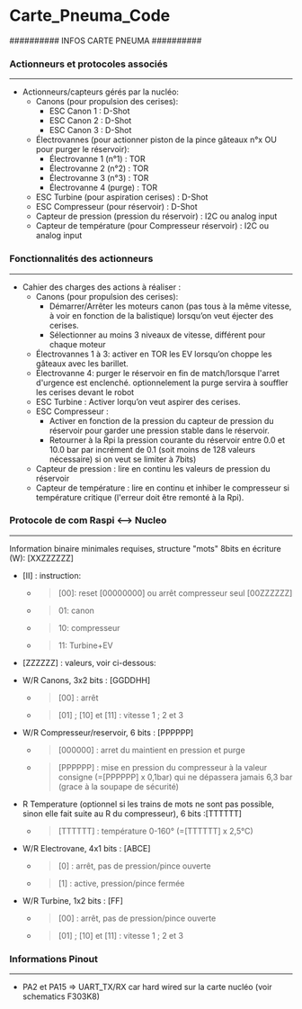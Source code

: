 # Carte_Pneuma_Code



########## INFOS CARTE PNEUMA ##########

### Actionneurs et protocoles associés
---
- Actionneurs/capteurs gérés par la nucléo:
	- Canons (pour propulsion des cerises):
		- ESC Canon 1 : D-Shot
		- ESC Canon 2 : D-Shot
		- ESC Canon 3 : D-Shot
	- Électrovannes (pour actionner piston de la pince gâteaux n°x OU pour purger le réservoir):
		- Électrovanne 1 (n°1) : TOR
		- Électrovanne 2 (n°2) : TOR
		- Électrovanne 3 (n°3) : TOR
		- Électrovanne 4 (purge) : TOR
	- ESC Turbine (pour aspiration cerises) : D-Shot
	- ESC Compresseur (pour réservoir) : D-Shot
	- Capteur de pression (pression du réservoir) : I2C ou analog input
	- Capteur de température (pour Compresseur réservoir) : I2C ou analog input


### Fonctionnalités des actionneurs
---
- Cahier des charges des actions à réaliser :
	- Canons (pour propulsion des cerises):
		- Démarrer/Arrêter les moteurs canon (pas tous à la même vitesse, à voir en fonction de la balistique) lorsqu’on veut éjecter des cerises.
		- Sélectionner au moins 3 niveaux de vitesse, différent pour chaque moteur
	- Électrovannes 1 à 3: activer en TOR les EV lorsqu’on choppe les gâteaux avec les barillet.
	- Électrovanne 4: purger le réservoir en fin de match/lorsque l'arret d'urgence est enclenché. optionnelement la purge servira à souffler les cerises devant le robot
	- ESC Turbine : Activer lorqu’on veut aspirer des cerises.
	- ESC Compresseur :
		- Activer en fonction de la pression du capteur de pression du réservoir pour garder une pression stable dans le réservoir.
		- Retourner à la Rpi la pression courante du réservoir entre 0.0 et 10.0 bar par incrément de 0.1 (soit moins de 128 valeurs nécessaire) si on veut se limiter à 7bits)
	- Capteur de pression : lire en continu les valeurs de pression du réservoir
	- Capteur de température : lire en continu et inhiber le compresseur si température critique (l'erreur doit être remonté à la Rpi).


### Protocole de com Raspi <--> Nucleo
---
Information binaire minimales requises, structure "mots" 8bits en écriture (W): [XXZZZZZZ]
- [II] : instruction:
	- > [00]: reset [00000000] ou arrêt compresseur seul [00ZZZZZZ]
	- > 01: canon
	- > 10: compresseur
	- > 11: Turbine+EV
- [ZZZZZZ] : valeurs, voir ci-dessous:

- W/R Canons, 3x2 bits : [GGDDHH]
	- > [00] : arrêt
	- > [01] ; [10] et [11] : vitesse 1 ; 2 et 3
- W/R Compresseur/reservoir, 6 bits : [PPPPPP]
	- > [000000] : arret du maintient en pression et purge
	- > [PPPPPP] : mise en pression du compresseur à la valeur consigne (=[PPPPPP] x 0,1bar) qui ne dépassera jamais 6,3 bar (grace à la soupape de sécurité)
- R 	Temperature (optionnel si les trains de mots ne sont pas possible, sinon elle fait suite au R du compresseur), 6 bits :[TTTTTT]
	- > [TTTTTT] : température 0-160° (=[TTTTTT] x 2,5°C)
- W/R	Electrovane, 4x1 bits : [ABCE]
	- > [0] : arrêt, pas de pression/pince ouverte
	- > [1] : active, pression/pince fermée
- W/R	Turbine, 1x2 bits : [FF]
	- > [00] : arrêt, pas de pression/pince ouverte
	- > [01] ; [10] et [11] : vitesse 1 ; 2 et 3
	
	

### Informations Pinout
---
- PA2 et PA15 ⇒ UART_TX/RX car hard wired sur la carte nucléo (voir schematics F303K8)
